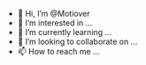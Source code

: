 - 👋 Hi, I’m @Motiover
- 👀 I’m interested in ...
- 🌱 I’m currently learning ...
- 💞️ I’m looking to collaborate on ...
- 📫 How to reach me ...

<!---
Motiover/Motiover is a ✨ special ✨ repository because its `README.md` (this file) appears on your GitHub profile.
You can click the Preview link to take a look at your changes.
--->
